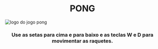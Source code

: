 <h1 align="center"> PONG </h1>

![logo do jogo pong](https://m.media-amazon.com/images/I/B1AwgABYQcS.png)

<h3 align="center">
Use as setas para cima e para baixo e as teclas W e D para movimentar as raquetes. </h3>
